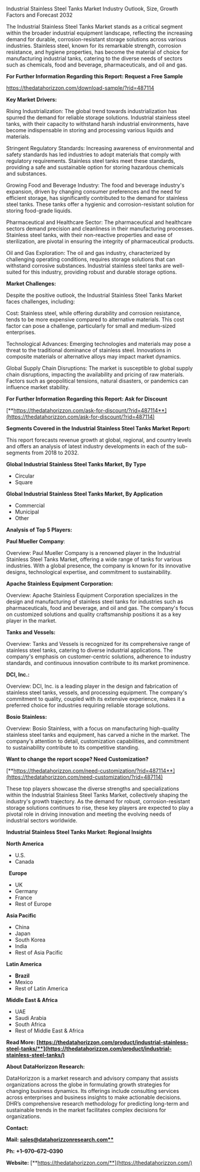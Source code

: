 ﻿Industrial Stainless Steel Tanks Market Industry Outlook, Size, Growth Factors and Forecast 2032

The Industrial Stainless Steel Tanks Market stands as a critical segment within the broader industrial equipment landscape, reflecting the increasing demand for durable, corrosion-resistant storage solutions across various industries. Stainless steel, known for its remarkable strength, corrosion resistance, and hygiene properties, has become the material of choice for manufacturing industrial tanks, catering to the diverse needs of sectors such as chemicals, food and beverage, pharmaceuticals, and oil and gas.

**For Further Information Regarding this Report: Request a Free Sample**	

<https://thedatahorizzon.com/download-sample/?rid=487114>

**Key Market Drivers:**

Rising Industrialization: The global trend towards industrialization has spurred the demand for reliable storage solutions. Industrial stainless steel tanks, with their capacity to withstand harsh industrial environments, have become indispensable in storing and processing various liquids and materials.

Stringent Regulatory Standards: Increasing awareness of environmental and safety standards has led industries to adopt materials that comply with regulatory requirements. Stainless steel tanks meet these standards, providing a safe and sustainable option for storing hazardous chemicals and substances.

Growing Food and Beverage Industry: The food and beverage industry's expansion, driven by changing consumer preferences and the need for efficient storage, has significantly contributed to the demand for stainless steel tanks. These tanks offer a hygienic and corrosion-resistant solution for storing food-grade liquids.

Pharmaceutical and Healthcare Sector: The pharmaceutical and healthcare sectors demand precision and cleanliness in their manufacturing processes. Stainless steel tanks, with their non-reactive properties and ease of sterilization, are pivotal in ensuring the integrity of pharmaceutical products.

Oil and Gas Exploration: The oil and gas industry, characterized by challenging operating conditions, requires storage solutions that can withstand corrosive substances. Industrial stainless steel tanks are well-suited for this industry, providing robust and durable storage options.

**Market Challenges:**

Despite the positive outlook, the Industrial Stainless Steel Tanks Market faces challenges, including:

Cost: Stainless steel, while offering durability and corrosion resistance, tends to be more expensive compared to alternative materials. This cost factor can pose a challenge, particularly for small and medium-sized enterprises.

Technological Advances: Emerging technologies and materials may pose a threat to the traditional dominance of stainless steel. Innovations in composite materials or alternative alloys may impact market dynamics.

Global Supply Chain Disruptions: The market is susceptible to global supply chain disruptions, impacting the availability and pricing of raw materials. Factors such as geopolitical tensions, natural disasters, or pandemics can influence market stability.

**For Further Information Regarding this Report: Ask for Discount**

[**https://thedatahorizzon.com/ask-for-discount/?rid=487114**](https://thedatahorizzon.com/ask-for-discount/?rid=487114)

**Segments Covered in the Industrial Stainless Steel Tanks Market Report:**

This report forecasts revenue growth at global, regional, and country levels and offers an analysis of latest industry developments in each of the sub-segments from 2018 to 2032.

**Global Industrial Stainless Steel Tanks Market, By Type**

- Circular
- Square

**Global Industrial Stainless Steel Tanks Market, By Application**

- Commercial
- Municipal
- Other

**Analysis of Top 5 Players:**

**Paul Mueller Company**:

Overview: Paul Mueller Company is a renowned player in the Industrial Stainless Steel Tanks Market, offering a wide range of tanks for various industries. With a global presence, the company is known for its innovative designs, technological expertise, and commitment to sustainability.

**Apache Stainless Equipment Corporation:**

Overview: Apache Stainless Equipment Corporation specializes in the design and manufacturing of stainless steel tanks for industries such as pharmaceuticals, food and beverage, and oil and gas. The company's focus on customized solutions and quality craftsmanship positions it as a key player in the market.

**Tanks and Vessels:**

Overview: Tanks and Vessels is recognized for its comprehensive range of stainless steel tanks, catering to diverse industrial applications. The company's emphasis on customer-centric solutions, adherence to industry standards, and continuous innovation contribute to its market prominence.

**DCI, Inc.:**

Overview: DCI, Inc. is a leading player in the design and fabrication of stainless steel tanks, vessels, and processing equipment. The company's commitment to quality, coupled with its extensive experience, makes it a preferred choice for industries requiring reliable storage solutions.

**Bosio Stainless:**

Overview: Bosio Stainless, with a focus on manufacturing high-quality stainless steel tanks and equipment, has carved a niche in the market. The company's attention to detail, customization capabilities, and commitment to sustainability contribute to its competitive standing.

**Want to change the report scope? Need Customization?**

[**https://thedatahorizzon.com/need-customization/?rid=487114**](https://thedatahorizzon.com/need-customization/?rid=487114)

These top players showcase the diverse strengths and specializations within the Industrial Stainless Steel Tanks Market, collectively shaping the industry's growth trajectory. As the demand for robust, corrosion-resistant storage solutions continues to rise, these key players are expected to play a pivotal role in driving innovation and meeting the evolving needs of industrial sectors worldwide.

**Industrial Stainless Steel Tanks Market: Regional Insights**

**North America**

- U.S.
- Canada

` `**Europe**

- UK
- Germany
- France
- Rest of Europe

**Asia Pacific**

- China
- Japan
- South Korea
- India
- Rest of Asia Pacific

**Latin America**

- **Brazil**
- Mexico
- Rest of Latin America

**Middle East & Africa**

- UAE
- Saudi Arabia
- South Africa
- Rest of Middle East & Africa

**Read More: [https://thedatahorizzon.com/product/industrial-stainless-steel-tanks/**](https://thedatahorizzon.com/product/industrial-stainless-steel-tanks/)**

**About DataHorizzon Research:**

DataHorizzon is a market research and advisory company that assists organizations across the globe in formulating growth strategies for changing business dynamics. Its offerings include consulting services across enterprises and business insights to make actionable decisions. DHR’s comprehensive research methodology for predicting long-term and sustainable trends in the market facilitates complex decisions for organizations.

**Contact:**

**Mail: [sales@datahorizzonresearch.com**](mailto:sales@datahorizzonresearch.com)**

**Ph:** **+1–970–672–0390**

**Website:** [**https://thedatahorizzon.com/**](https://thedatahorizzon.com/)


